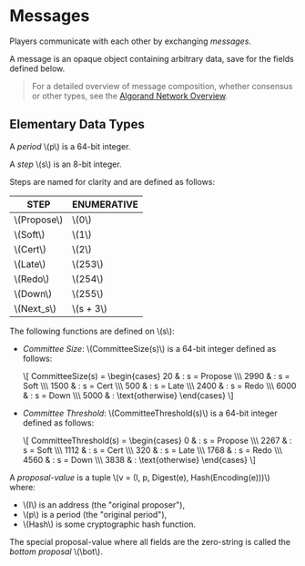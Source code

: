 # Messages

Players communicate with each other by exchanging _messages_.

A message is an opaque object containing arbitrary data, save for the fields defined
below.

> For a detailed overview of message composition, whether consensus or other types,
> see the [Algorand Network Overview](./network-overview.md).

## Elementary Data Types

A _period_ \\(p\\) is a 64-bit integer.

A _step_ \\(s\\) is an 8-bit integer.

Steps are named for clarity and are defined as follows:

| STEP          | ENUMERATIVE |
|---------------|-------------|
| \\(Propose\\) | \\(0\\)     |
| \\(Soft\\)    | \\(1\\)     |
| \\(Cert\\)    | \\(2\\)     |
| \\(Late\\)    | \\(253\\)   |
| \\(Redo\\)    | \\(254\\)   |
| \\(Down\\)    | \\(255\\)   |
| \\(Next_s\\)  | \\(s + 3\\) |

The following functions are defined on \\(s\\):

- _Committee Size_: \\(CommitteeSize(s)\\) is a 64-bit integer defined as follows:

  \\[
  CommitteeSize(s) =
  \begin{cases}
  20 & : s = Propose \\\\\\
  2990 & : s = Soft \\\\\\
  1500 & : s = Cert \\\\\\
  500 & : s = Late \\\\\\
  2400 & : s = Redo \\\\\\
  6000 & : s = Down \\\\\\
   5000 & : \text{otherwise}
  \end{cases}
  \\]

- _Committee Threshold_: \\(CommitteeThreshold(s)\\) is a 64-bit integer defined
as follows:

  \\[
  CommitteeThreshold(s) =
  \begin{cases} 
  0 & : s = Propose \\\\\\
  2267 & : s = Soft \\\\\\
  1112 & : s = Cert \\\\\\
  320 & : s = Late \\\\\\
  1768 & : s = Redo \\\\\\
  4560 & : s = Down \\\\\\
  3838 & : \text{otherwise}
  \end{cases}
  \\]

A _proposal-value_ is a tuple \\(v = (I, p, Digest(e), Hash(Encoding(e)))\\) where:

- \\(I\\) is an address (the "original proposer"),
- \\(p\\) is a period (the "original period"),
- \\(Hash\\) is some cryptographic hash function.

The special proposal-value where all fields are the zero-string is called the _bottom
proposal_ \\(\bot\\).